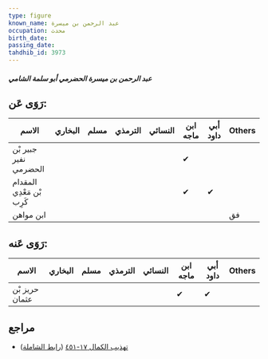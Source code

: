 ```yaml
---
type: figure
known_name: عبد الرحمن بن ميسرة
occupation: محدث
birth_date:
passing_date:
tahdhib_id: 3973
---
```

##### عبد الرحمن بن ميسرة الحضرمي أبو سلمة الشامي

## رَوَى عَن:
| الاسم                     | البخاري | مسلم | الترمذي | النسائي | ابن ماجه | أبي داود | Others |
| ------------------------- | ------- | ---- | ------- | ------- | -------- | -------- | ------ |
| جبير بْن نفير الحضرمي     |         |      |         |         | ✔        |          |        |
| المقدام بْن مَعْدِي كَرِب |         |      |         |         | ✔        | ✔        |        |
| ابن مواهن                 |         |      |         |         |          |          | فق     |
## رَوَى عَنه:
| الاسم          | البخاري | مسلم | الترمذي | النسائي | ابن ماجه | أبي داود | Others |
| -------------- | ------- | ---- | ------- | ------- | -------- | -------- | ------ |
| حريز بْن عثمان |         |      |         |         | ✔        | ✔        |        |
## مراجع
- [تهذيب الكمال ١٧-٤٥١](obsidian://open?vault=Tahdhib-al-Kamal&file=Figures/٣٩٧٣-عبد%20الرحمن%20بن%20ميسرة%20الحضرمي%20أبو%20سلمة%20الشامي) ([رابط الشاملة](https://shamela.ws/book/3722/9001))